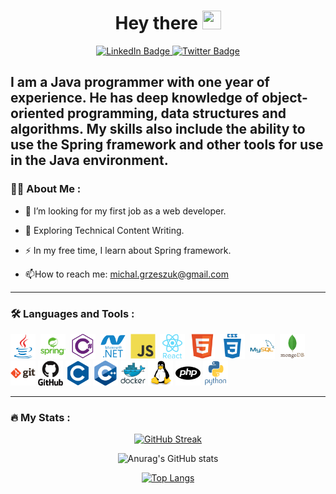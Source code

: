 <div id="header" align="center">

<h1>
  Hey there
  <img src="https://media.giphy.com/media/hvRJCLFzcasrR4ia7z/giphy.gif" width="30px" height="30px"/>
</h1>

<div id="badges">
  <a href="https://www.linkedin.com/in/mgrzeszuk/">
    <img src="https://img.shields.io/badge/LinkedIn-blue?style=for-the-badge&logo=linkedin&logoColor=white" alt="LinkedIn Badge"/>
  </a>
  <a href="https://twitter.com/MichalGrzeszuk">
    <img src="https://img.shields.io/badge/Twitter-blue?style=for-the-badge&logo=twitter&logoColor=white" alt="Twitter Badge"/>
  </a>
</div>

  
</div>


## I am a Java programmer with one year of experience. He has deep knowledge of object-oriented programming, data structures and algorithms. My skills also include the ability to use the Spring framework and other tools for use in the Java environment.



### :woman_technologist: About Me :
  
- :telescope: I’m looking for my first job as a web developer.

- :seedling: Exploring Technical Content Writing.

- :zap: In my free time, I learn about Spring framework.

- :mailbox:How to reach me: michal.grzeszuk@gmail.com

---

### :hammer_and_wrench: Languages and Tools :
<div>
   <img src="https://github.com/devicons/devicon/blob/master/icons/java/java-original.svg" title="C#" alt="C#" width="40" height="40"/>&nbsp;
    <img src="https://github.com/devicons/devicon/blob/master/icons/spring/spring-original-wordmark.svg" title=".Net" alt=".Net" width="40" height="40"/>&nbsp;
  <img src="https://github.com/devicons/devicon/blob/master/icons/csharp/csharp-line.svg" title="C#" alt="C#" width="40" height="40"/>&nbsp;
    <img src="https://github.com/devicons/devicon/blob/master/icons/dot-net/dot-net-plain-wordmark.svg" title=".Net" alt=".Net" width="40" height="40"/>&nbsp;
      <img src="https://github.com/devicons/devicon/blob/master/icons/javascript/javascript-original.svg" title="JavaScript" alt="JavaScript" width="40" height="40"/>&nbsp;
  <img src="https://github.com/devicons/devicon/blob/master/icons/react/react-original-wordmark.svg" title="React" alt="React" width="40" height="40"/>&nbsp;  
    <img src="https://github.com/devicons/devicon/blob/master/icons/html5/html5-original.svg" title="HTML5" alt="HTML" width="40" height="40"/>&nbsp;
  <img src="https://github.com/devicons/devicon/blob/master/icons/css3/css3-plain-wordmark.svg"  title="CSS3" alt="CSS" width="40" height="40"/>&nbsp;
  <img src="https://github.com/devicons/devicon/blob/master/icons/mysql/mysql-original-wordmark.svg" title="MySQL"  alt="MySQL" width="40" height="40"/>&nbsp;
    <img src="https://github.com/devicons/devicon/blob/master/icons/mongodb/mongodb-original-wordmark.svg" title="mdb" **alt="mdb" width="40" height="40"/>
  <img src="https://github.com/devicons/devicon/blob/master/icons/git/git-original-wordmark.svg" title="Git" **alt="Git" width="40" height="40"/>
    <img src="https://github.com/devicons/devicon/blob/master/icons/github/github-original-wordmark.svg" title="github" **alt="github" width="40" height="40"/>
<img src="https://github.com/devicons/devicon/blob/master/icons/c/c-plain.svg" title="C" **alt="C" width="40" height="40"/>
<img src="https://github.com/devicons/devicon/blob/master/icons/cplusplus/cplusplus-original.svg" title="C++" **alt="C++" width="40" height="40"/>
  <img src="https://github.com/devicons/devicon/blob/master/icons/docker/docker-original-wordmark.svg" title="docker" **alt="docker" width="40" height="40"/>
  <img src="https://github.com/devicons/devicon/blob/master/icons/linux/linux-original.svg" title="linux" **alt="linux" width="40" height="40"/>
  <img src="https://github.com/devicons/devicon/blob/master/icons/php/php-plain.svg" title="php" **alt="php" width="40" height="40"/>
  <img src="https://github.com/devicons/devicon/blob/master/icons/python/python-original-wordmark.svg" title="Python" **alt="python" width="40" height="40"/>

</div>

---


### :fire: My Stats :


 <div align="center">
  
[![GitHub Streak](http://github-readme-streak-stats.herokuapp.com?user=michalek990&theme=dark&background=000000)](https://git.io/streak-stats)

![Anurag's GitHub stats](https://github-readme-stats.vercel.app/api?username=michalek990&show_icons=true&theme=radical )

[![Top Langs](https://github-readme-stats.vercel.app/api/top-langs/?username=michalek990&layout=compact&theme=radical&hide=scss,typescript,python,vue,C++)](https://github.com/anuraghazra/github-readme-stats)

</div>



